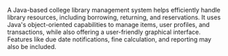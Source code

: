 A Java-based college library management system helps efficiently handle library resources, including borrowing, returning, and reservations. 
It uses Java's object-oriented capabilities to manage items, user profiles, and transactions, while also offering a user-friendly graphical interface.
Features like due date notifications, fine calculation, and reporting may also be included.
